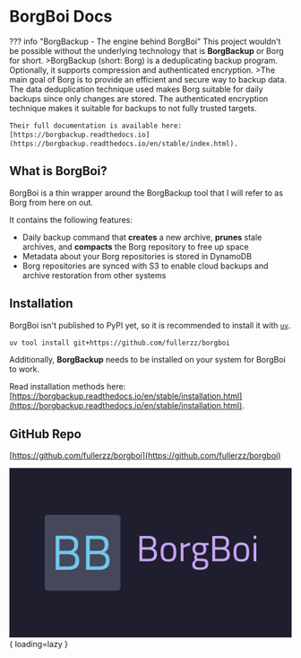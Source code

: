 # BorgBoi Docs

??? info "BorgBackup - The engine behind BorgBoi"
    This project wouldn't be possible without the underlying technology that is **BorgBackup** or Borg for short.
    >BorgBackup (short: Borg) is a deduplicating backup program. Optionally, it supports compression and authenticated encryption.
    >The main goal of Borg is to provide an efficient and secure way to backup data. The data deduplication technique used makes Borg suitable for daily backups since only changes are stored. The authenticated encryption technique makes it suitable for backups to not fully trusted targets.
    
    Their full documentation is available here: [https://borgbackup.readthedocs.io](https://borgbackup.readthedocs.io/en/stable/index.html).

## What is BorgBoi?

BorgBoi is a thin wrapper around the BorgBackup tool that I will refer to as Borg from here on out.

It contains the following features:

* Daily backup command that **creates** a new archive, **prunes** stale archives, and **compacts** the Borg repository to free up space
* Metadata about your Borg repositories is stored in DynamoDB
* Borg repositories are synced with S3 to enable cloud backups and archive restoration from other systems
## Installation

BorgBoi isn't published to PyPI yet, so it is recommended to install it with [`uv`](https://docs.astral.sh/uv/).

```sh
uv tool install git+https://github.com/fullerzz/borgboi
```

Additionally, **BorgBackup** needs to be installed on your system for BorgBoi to work.

Read installation methods here: [https://borgbackup.readthedocs.io/en/stable/installation.html](https://borgbackup.readthedocs.io/en/stable/installation.html).

## GitHub Repo

[https://github.com/fullerzz/borgboi](https://github.com/fullerzz/borgboi)

![BorgBoi Logo](images/borgboi_logo.svg){ loading=lazy }
